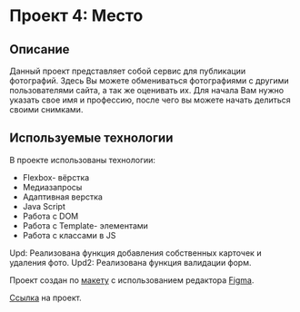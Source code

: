 # Проект 4: Место

## Описание

Данный проект представляет собой сервис для публикации фотографий. Здесь Вы можете обмениваться фотографиями с другими пользователями
сайта, а так же оценивать их. Для начала Вам нужно указать свое имя и профессию, после чего вы можете начать делиться своими снимками.

## Используемые технологии

В проекте использованы технологии:
* Flexbox- вёрстка
* Медиазапросы
* Адаптивная верстка
* Java Script
* Работа с DOM
* Работа с Template- элементами
* Работа с классами в JS

Upd: Реализована функция добавления собственных карточек и удаления фото.
Upd2: Реализована функция валидации форм.

Проект создан по [макету](https://www.figma.com/file/StZjf8HnoeLdiXS7dYrLAh/JavaScript.-Sprint-4) с использованием редактора
[Figma](https://www.figma.com).

[Ссылка](https://eugenegordievsky.github.io/mesto/index.html) на проект.
